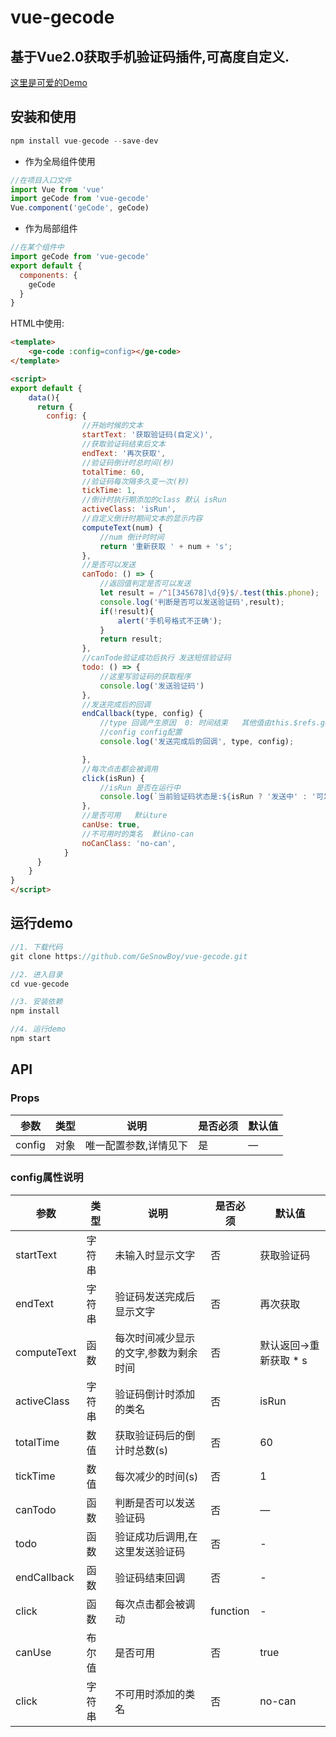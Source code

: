 # vue-gecode

## 基于Vue2.0获取手机验证码插件,可高度自定义.



[这里是可爱的Demo](https://gesnowboy.github.io/vue-gecode/)


## 安装和使用

```javascript
npm install vue-gecode --save-dev
```

- 作为全局组件使用

```javascript
//在项目入口文件
import Vue from 'vue'
import geCode from 'vue-gecode'
Vue.component('geCode', geCode)
```

- 作为局部组件

```javascript
//在某个组件中
import geCode from 'vue-gecode'
export default {
  components: {
    geCode
  }
}
```

HTML中使用:

```html
<template>
	<ge-code :config=config></ge-code>
</template>

<script>
export default {
	data(){
	  return {
	    config: {
				//开始时候的文本
				startText: '获取验证码(自定义)',
				//获取验证码结束后文本
				endText: '再次获取',
				//验证码倒计时总时间(秒)
				totalTime: 60,
				//验证码每次隔多久变一次(秒)
				tickTime: 1,
				//倒计时执行期添加的class 默认 isRun
				activeClass: 'isRun',
				//自定义倒计时期间文本的显示内容
				computeText(num) {
					//num 倒计时时间
					return '重新获取 ' + num + 's';
				},
				//是否可以发送 
				canTodo: () => {
					//返回值判定是否可以发送
					let result = /^1[345678]\d{9}$/.test(this.phone);
					console.log('判断是否可以发送验证码',result);
					if(!result){
						alert('手机号格式不正确');
					}
					return result;
				},
				//canTode验证成功后执行 发送短信验证码
				todo: () => {
					//这里写验证码的获取程序
					console.log('发送验证码')
				},
				//发送完成后的回调
				endCallback(type, config) {
					//type 回调产生原因  0: 时间结束   其他值由this.$refs.geCode.stop(1)调入自定义
					//config config配置  
					console.log('发送完成后的回调', type, config);

				},
				//每次点击都会被调用
				click(isRun) {
					//isRun 是否在运行中
					console.log(`当前验证码状态是:${isRun ? '发送中' : '可发送'}状态`)
				},
				//是否可用   默认ture
				canUse: true,
				//不可用时的类名  默认no-can
				noCanClass: 'no-can',
			}
	  }
	}
}
</script>
```



## 运行demo


```javascript
//1. 下载代码
git clone https://github.com/GeSnowBoy/vue-gecode.git

//2. 进入目录
cd vue-gecode

//3. 安装依赖
npm install

//4. 运行demo
npm start
```

## API

### Props

| 参数    | 类型    | 说明   |  是否必须 | 默认值 |
| ------------- |-------| -----| ----| -------|
| config | 对象 | 唯一配置参数,详情见下 | 是 | — |

### config属性说明

| 参数    | 类型    | 说明   |  是否必须 | 默认值 |
| ------------- |-------| -----| ----| -------|
| startText | 字符串 | 未输入时显示文字 | 否 | 获取验证码 |
| endText | 字符串 | 验证码发送完成后显示文字 | 否 | 再次获取 |
| computeText | 函数 | 每次时间减少显示的文字,参数为剩余时间 | 否 | 默认返回->重新获取 * s |
| activeClass | 字符串 | 验证码倒计时添加的类名 | 否 | isRun |
| totalTime | 数值 | 获取验证码后的倒计时总数(s) | 否 | 60 |
| tickTime | 数值 | 每次减少的时间(s) | 否 | 1 |
| canTodo | 函数 | 判断是否可以发送验证码 | 否 | — |
| todo | 函数 | 验证成功后调用,在这里发送验证码 | 否 | - |
| endCallback | 函数 | 验证码结束回调 | 否 | - |
| click | 函数 | 每次点击都会被调动 | function | - |
| canUse | 布尔值 | 是否可用 | 否 | true |
| click | 字符串 | 不可用时添加的类名 | 否 | no-can |
